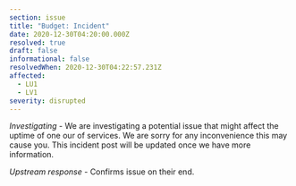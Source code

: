 ```yaml
---
section: issue
title: "Budget: Incident"
date: 2020-12-30T04:20:00.000Z
resolved: true
draft: false
informational: false
resolvedWhen: 2020-12-30T04:22:57.231Z
affected:
  - LU1
  - LV1
severity: disrupted
---
```

*Investigating* - We are investigating a potential issue that might affect the uptime of one our of services. We are sorry for any inconvenience this may cause you. This incident post will be updated once we have more information.

*Upstream response* - Confirms issue on their end.